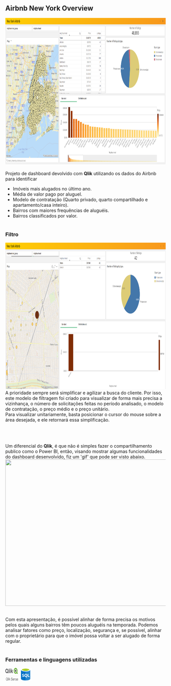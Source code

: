 ## Airbnb New York Overview   
<img width="980" height="460" src="https://github.com/MateusMalvezzi/New_York_Airbnb/blob/main/image_gif/NY_Airbnb.png"> <br><br>
Projeto de dashboard devolvido com **Qlik** utilizando os dados do Airbnb para identificar
  - Imóveis mais alugados no último ano.
  - Média de valor pago por aluguel.
  - Modelo de contratação (Quarto privado, quarto compartilhado e apartamento/casa inteiro).
  - Bairros com maiores frequências de aluguéis.
  - Bairros classificados por valor.
<br><br>

### Filtro
<img width="980" height="460" src="https://github.com/MateusMalvezzi/New_York_Airbnb/blob/main/image_gif/NY_Airbnb_Filter.png">
A prioridade sempre será simplificar e agilizar a busca do cliente. Por isso, este modelo de filtragem foi criado para visualizar de forma mais precisa a vizinhança, o número de solicitações feitas no período analisado, o modelo de contratação, o preço médio e o preço unitário.<br> Para visualizar unitariamente, basta posicionar o cursor do mouse sobre a área desejada, e ele retornará essa simplificação.
<br><br><br><br>

Um diferencial do **Qlik**, é que não é simples fazer o compartilhamento publico como o Power BI,  então, visando mostrar algumas funcionalidades do dashboard desenvolvido, fiz um 'gif' que pode ser visto abaixo.
<img width="980" height="460" src="https://github.com/MateusMalvezzi/New_York_Airbnb/blob/main/image_gif/NY_Airbnb.gif"> <br><br>

Com esta apresentação, é possível alinhar de forma precisa os motivos pelos quais alguns bairros têm poucos aluguéis na temporada. Podemos analisar fatores como preço, localização, segurança e, se possível, alinhar com o proprietário para que o imóvel possa voltar a ser alugado de forma regular.
<br><br>

### Ferramentas e linguagens utilizadas
<div style="display: inline_block">
    <img align="center" alt="Qlik" height="40" width="40" src="https://github.com/MateusMalvezzi/New_York_Airbnb/blob/main/image_gif/qlik-sense-logo.svg">
    <img align="center" alt="SQL" height="40" width="40" src="https://github.com/MateusMalvezzi/Sales_Overview/blob/main/BackgroundAndColors/logo%20sql.png">
</div>
